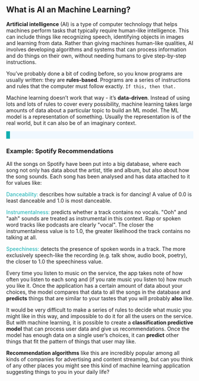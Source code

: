 ## What is AI an Machine Learning?

**Artificial intelligence** (AI) is a type of computer technology that helps machines perform tasks that typically require human-like intelligence. This can include things like recognizing speech, identifying objects in images and learning from data. Rather than giving machines human-like qualities, AI involves developing algorithms and systems that can process information and do things on their own, without needing humans to give step-by-step instructions.

You’ve probably done a bit of coding before, so you know programs are usually written: they are **rules-based**. Programs are a series of instructions and rules that the computer must follow exactly. `If this, then that.` 

Machine learning doesn’t work that way - it’s **data-driven**. Instead of using lots and lots of rules to cover every possibility, machine learning takes large amounts of data about a particular topic to build an ML model. The ML model is a representation of something. Usually the representation is of the real world, but it can also be of an imaginary context.

<p style='border-left: solid; border-width:10px; border-color: #0faeb0; background-color: aliceblue; padding: 10px;'>
</span><h3>Example: Spotify Recommendations</h3></span>

All the songs on Spotify have been put into a big database, where each song not only has data about the artist, title and album, but also about how the song sounds. Each song has been analysed and has data attached to it for values like:

<span style="color: #0faeb0">Danceability:</span> describes how suitable a track is for dancing! A value of 0.0 is least danceable and 1.0 is most danceable.

<span style="color: #0faeb0">Instrumentalness:</span> predicts whether a track contains no vocals. "Ooh" and "aah" sounds are treated as instrumental in this context. Rap or spoken word tracks like podcasts are clearly "vocal". The closer the instrumentalness value is to 1.0, the greater likelihood the track contains no talking at all.

<span style="color: #0faeb0">Speechiness:</span> detects the presence of spoken words in a track. The more exclusively speech-like the recording (e.g. talk show, audio book, poetry), the closer to 1.0 the speechiness value. 

Every time you listen to music on the service, the app takes note of how often you listen to each song and (if you rate music you listen to) how much you like it. Once the application has a certain amount of data about your choices, the model compares that data to all the songs in the database and <b>predicts</b> things that are similar to your tastes that you will probably <b>also</b> like.

</p>

It would be very difficult to make a series of rules to decide what music you might like in this way, and impossible to do it for all the users on the service. But with machine learning, it is possible to create a **classification predictive model** that can process user data and give us recommendations. Once the model has enough data on a single user’s choices, it can **predict** other things that fit the pattern of things that user may like.

**Recommendation algorithms** like this are incredibly popular among all kinds of companies for advertising and content streaming, but can you think of any other places you might see this kind of machine learning application suggesting things to you in your daily life?
